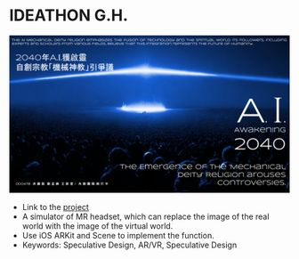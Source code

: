 # IDEATHON G.H.
![cover](./Cover1.png)
- Link to the [project](https://ideathon.tw/tw/candidate-content/78feae0b7b7489db291861a7f9129bcc)
- A simulator of MR headset, which can replace the image of the real world with the image of the virtual world.
- Use iOS ARKit and Scene to implement the function.
- Keywords: Speculative Design, AR/VR, Speculative Design
